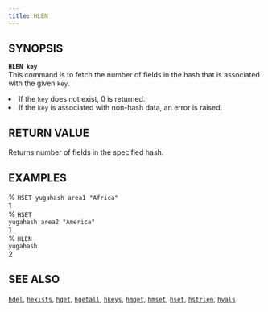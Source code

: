 ```yaml
---
title: HLEN
---
```


## SYNOPSIS
<code><b>HLEN key</b></code><br>
This command is to fetch the number of fields in the hash that is associated with the given <code>key</code>.
<li>If the <code>key</code> does not exist, 0 is returned.</li>
<li>If the <code>key</code> is associated with non-hash data, an error is raised.</li>

## RETURN VALUE
Returns number of fields in the specified hash.

## EXAMPLES
% <code>HSET yugahash area1 "Africa"</code><br>
1<br>
% <code>HSET yugahash area2 "America"</code><br>
1<br>
% <code>HLEN yugahash</code><br>
2<br>

## SEE ALSO
[`hdel`](../hdel/), [`hexists`](../hexists/), [`hget`](../hget/), [`hgetall`](../hgetall/), [`hkeys`](../hkeys/), [`hmget`](../hmget/), [`hmset`](../hmset/), [`hset`](../hset/), [`hstrlen`](../hstrlen/), [`hvals`](../hvals/)
